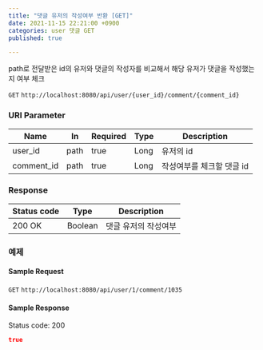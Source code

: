 ```yaml
---
title: "댓글 유저의 작성여부 반환 [GET]"
date: 2021-11-15 22:21:00 +0900
categories: user 댓글 GET
published: true

---
```


path로 전달받은 id의 유저와 댓글의 작성자를 비교해서 해당 유저가 댓글을 작성했는지 여부 체크

`GET` `http://localhost:8080/api/user/{user_id}/comment/{comment_id}`

### URI Parameter

| Name       | In   | Required | Type | Description               |
| ---------- | ---- | -------- | ---- | ------------------------- |
| user_id    | path | true     | Long | 유저의 id                 |
| comment_id | path | true     | Long | 작성여부를 체크할 댓글 id |

### Response

| Status code | Type    | Description          |
| ----------- | ------- | -------------------- |
| 200 OK      | Boolean | 댓글 유저의 작성여부 |



### 예제

#### Sample Request

`GET` `http://localhost:8080/api/user/1/comment/1035`

#### Sample Response

Status code: 200

```json
true
```

